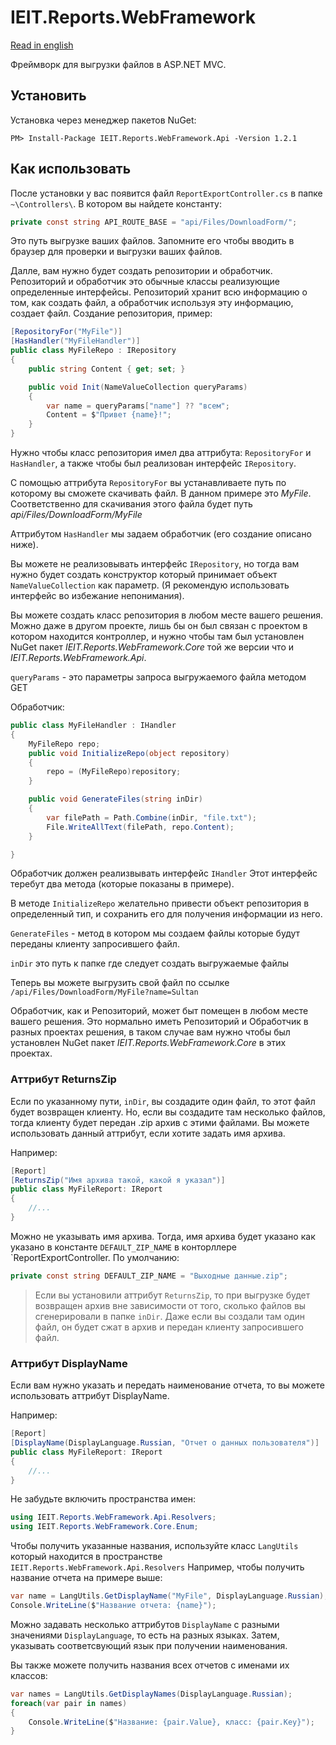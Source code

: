 # IEIT.Reports.WebFramework
[Read in english](README-Eng.md)

Фреймворк для выгрузки файлов в ASP.NET MVC.

## Установить

Установка через менеджер пакетов NuGet:

```
PM> Install-Package IEIT.Reports.WebFramework.Api -Version 1.2.1
```

## Как использовать

После установки у вас появится файл `ReportExportController.cs` в папке `~\Controllers\`. В котором вы найдете константу:

```C#
private const string API_ROUTE_BASE = "api/Files/DownloadForm/";
```

Это путь выгрузке ваших файлов. Запомните его чтобы вводить в браузер для проверки и выгрузки ваших файлов. 

Далле, вам нужно будет создать репозитории и обработчик.
Репозиторий и обработчик это обычные классы реализующие определенные интерфейсы.
Репозиторий хранит всю информацию о том, как создать файл, а обработчик используя эту информацию, создает файл.
Создание репозитория, пример:

```C#
[RepositoryFor("MyFile")]
[HasHandler("MyFileHandler")]
public class MyFileRepo : IRepository
{
    public string Content { get; set; }

    public void Init(NameValueCollection queryParams)
    {
        var name = queryParams["name"] ?? "всем";
        Content = $"Привет {name}!";
    }
}
```

Нужно чтобы класс репозитория имел два аттрибута: `RepositoryFor` и `HasHandler`, а также чтобы был реализован
интерфейс `IRepository`.

C помощью аттрибута `RepositoryFor` вы устанавливаете путь по которому вы сможете скачивать файл. В данном примере это *MyFile*.
Соответственно для скачивания этого файла будет путь *api/Files/DownloadForm/MyFile*

Аттрибутом `HasHandler` мы задаем обработчик (его создание описано ниже).

Вы можете не реализовывать интерфейс `IRepository`, но тогда вам нужно будет создать конструктор который принимает объект `NameValueCollection` как параметр. (Я рекомендую использовать интерфейс во избежание непонимания).

Вы можете создать класс репозитория в любом месте вашего решения. Можно даже в другом проекте, лишь бы он был связан с проектом в котором находится контроллер, и нужно чтобы там был установлен NuGet пакет *IEIT.Reports.WebFramework.Core* той же версии что и *IEIT.Reports.WebFramework.Api*.

`queryParams` - это параметры запроса выгружаемого файла методом GET

Обработчик:

```C#
public class MyFileHandler : IHandler
{
    MyFileRepo repo;
    public void InitializeRepo(object repository)
    {
        repo = (MyFileRepo)repository;
    }

    public void GenerateFiles(string inDir)
    {
        var filePath = Path.Combine(inDir, "file.txt");
        File.WriteAllText(filePath, repo.Content);
    }

}
```

Обработчик должен реализвывать интерфейс `IHandler`
Этот интерфейс теребут два метода (которые показаны в примере).

В методе `InitializeRepo` желательно привести объект репозитория в определенный тип, и сохранить его
для получения информации из него.

`GenerateFiles` - метод в котором мы создаем файлы которые будут переданы клиенту запросившего файл.

`inDir` это путь к папке где следует создать выгружаемые файлы

Теперь вы можете выгрузить свой файл по ссылке `/api/Files/DownloadForm/MyFile?name=Sultan`

Обработчик, как и Репозиторий, может быт помещен в любом месте вашего решения. 
Это нормально иметь Репозиторий и Обработчик в разных проектах решения, 
в таком случае вам нужно чтобы был установлен NuGet пакет *IEIT.Reports.WebFramework.Core* в этих проектах.

### Аттрибут ReturnsZip

Если по указанному пути, `inDir`, вы создадите один файл, то этот файл будет возвращен клиенту.
Но, если вы создадите там несколько файлов, тогда клиенту будет передан .zip архив с этими файлами.
Вы можете использовать данный аттрибут, если хотите задать имя архива.

Например:

```C#
[Report]
[ReturnsZip("Имя архива такой, какой я указал")]
public class MyFileReport: IReport
{
    //...
}
```


Можно не указывать имя архива. Тогда, имя архива будет указано как указано в константе `DEFAULT_ZIP_NAME`
в конторллере `ReportExportController. По умолчанию:

```C#
private const string DEFAULT_ZIP_NAME = "Выходные данные.zip";
```

> Если вы установили аттрибут `ReturnsZip`, то при выгрузке будет возвращен  архив
> вне зависимости от того, сколько файлов вы сгенерировали в папке `inDir`. Даже если
> вы создали там один файл, он будет сжат в архив и передан клиенту запросившего файл.

### Аттрибут DisplayName

Если вам нужно указать и передать наименование отчета, 
то вы можете использовать аттрибут DisplayName.

Например:

```C#
[Report]
[DisplayName(DisplayLanguage.Russian, "Отчет о данных пользователя")]
public class MyFileReport: IReport
{
    //...
}
```

Не забудьте включить пространства имен:

```C#
using IEIT.Reports.WebFramework.Api.Resolvers;
using IEIT.Reports.WebFramework.Core.Enum;
```


Чтобы получить указанные названия, используйте класс `LangUtils` который
находится в пространстве `IEIT.Reports.WebFramework.Api.Resolvers`
Например, чтобы получить название отчета на примере выше:

```C#
var name = LangUtils.GetDisplayName("MyFile", DisplayLanguage.Russian);
Console.WriteLine($"Название отчета: {name}");
```


Можно задавать несколько аттрибутов `DisplayName` с  разными значениями `DisplayLanguage`, то есть на разных языках.
Затем, указывать соответсвующий язык при получении наименования.


Вы также можете получить названия всех отчетов с именами их классов:
```C#
var names = LangUtils.GetDisplayNames(DisplayLanguage.Russian);
foreach(var pair in names)
{
	Console.WriteLine($"Название: {pair.Value}, класс: {pair.Key}");
}
```

